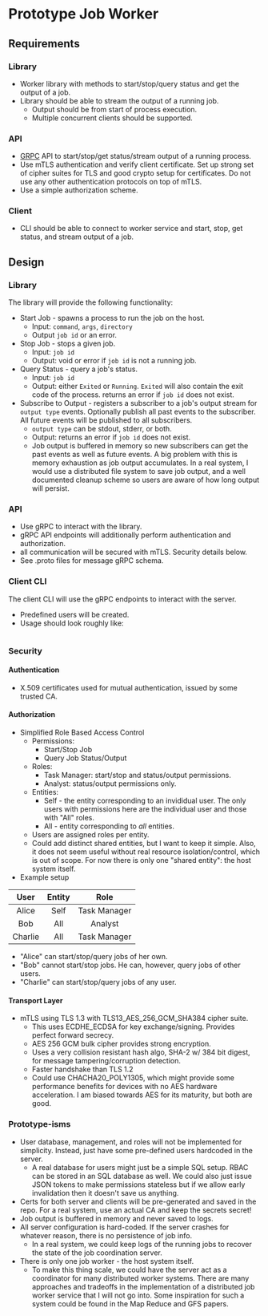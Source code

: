 # Prototype Job Worker

## Requirements

### Library

* Worker library with methods to start/stop/query status and get the output of a job.
* Library should be able to stream the output of a running job.
  * Output should be from start of process execution.
  * Multiple concurrent clients should be supported.

### API

* [GRPC](https://grpc.io) API to start/stop/get status/stream output of a running process.
* Use mTLS authentication and verify client certificate. Set up strong set of
  cipher suites for TLS and good crypto setup for certificates. Do not use any
  other authentication protocols on top of mTLS.
* Use a simple authorization scheme.

### Client

* CLI should be able to connect to worker service and start, stop, get status, and stream output of a job.

## Design

### Library

The library will provide the following functionality:
  * Start Job - spawns a process to run the job on the host.
    * Input: `command`, `args`, `directory`
    * Output `job id` or an error.
  * Stop Job - stops a given job.
    * Input: `job id`
    * Output: void or error if `job id` is not a running job.
  * Query Status - query a job's status.
    * Input: `job id`
    * Output: either `Exited` or `Running`. `Exited` will also contain the exit code of the process. returns an error if `job id` does not exist.
  * Subscribe to Output - registers a subscriber to a job's output stream for `output type` events. Optionally publish all past events to the subscriber. All future events will be published to all subscribers.
    * `output type` can be stdout, stderr, or both.
    * Output: returns an error if `job id` does not exist.
    * Job output is buffered in memory so new subscribers can get the past events as well as future events. A big problem with this is memory exhaustion as job output accumulates. In a real system, I would use a distributed file system to save job output, and a well documented cleanup scheme so users are aware of how long output will persist.

### API

* Use gRPC to interact with the library.
* gRPC API endpoints will additionally perform authentication and authorization.
* all communication will be secured with mTLS. Security details below.
* See .proto files for message gRPC schema.

### Client CLI

The client CLI will use the gRPC endpoints to interact with the server.
* Predefined users will be created.
* Usage should look roughly like:

```

```


### Security

#### Authentication

* X.509 certificates used for mutual authentication, issued by some trusted CA.

#### Authorization

- Simplified Role Based Access Control
  * Permissions:
    * Start/Stop Job
    * Query Job Status/Output
  * Roles:
    * Task Manager: start/stop and status/output permissions.
    * Analyst: status/output permissions only.
  * Entities:
    * Self - the entity corresponding to an invididual user. The only users with permissions here are the individual user and those with "All" roles.
    * All - entity corresponding to *all* entities.
  * Users are assigned roles per entity.
  * Could add distinct shared entities, but I want to keep it simple. Also, it does not seem useful without real resource isolation/control, which is out of scope. For now there is only one "shared entity": the host system itself.
- Example setup

| User | Entity | Role |
| :---: | :---: | :---:|
| Alice | Self | Task Manager |
| Bob | All | Analyst |
| Charlie | All | Task Manager |

  * "Alice" can start/stop/query jobs of her own.
  * "Bob" cannot start/stop jobs. He can, however, query jobs of other users.
  * "Charlie" can start/stop/query jobs of any user.
 
#### Transport Layer

- mTLS using TLS 1.3 with TLS13_AES_256_GCM_SHA384 cipher suite.
  * This uses ECDHE_ECDSA for key exchange/signing. Provides perfect forward secrecy.
  * AES 256 GCM bulk cipher provides strong encryption.
  * Uses a very collision resistant hash algo, SHA-2 w/ 384 bit digest, for message tampering/corruption detection.
  * Faster handshake than TLS 1.2
  * Could use CHACHA20_POLY1305, which might provide some performance benefits for devices with no AES hardware acceleration. I am biased towards AES for its maturity, but both are good.

### Prototype-isms

* User database, management, and roles will not be implemented for simplicity. Instead, just have some pre-defined users hardcoded in the server.
  * A real database for users might just be a simple SQL setup. RBAC can be stored in an SQL database as well. We could also just issue JSON tokens to make permissions stateless but if we allow early invalidation then it doesn't save us anything.
* Certs for both server and clients will be pre-generated and saved in the repo. For a real system, use an actual CA and keep the secrets secret!
* Job output is buffered in memory and never saved to logs.
* All server configuration is hard-coded. If the server crashes for whatever reason, there is no persistence of job info.
  * In a real system, we could keep logs of the running jobs to recover the state of the job coordination server.
* There is only one job worker - the host system itself.
  * To make this thing scale, we could have the server act as a coordinator for many distributed worker systems. There are many approaches and tradeoffs in the implementation of a distributed job worker service that I will not go into. Some inspiration for such a system could be found in the Map Reduce and GFS papers.
